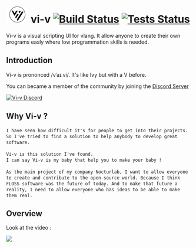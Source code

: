 # ![vi-v-logo][vi-v-logo] vi-v [![Build Status](https://github.com/nocturlab/vi-v/workflows/Build%20Vi-v/badge.svg)](https://github.com/nocturlab/vi-v/actions) [![Tests Status](https://github.com/nocturlab/vi-v/workflows/Test%20Vi-v/badge.svg)](https://github.com/nocturlab/vi-v/actions)
[vi-v-logo]: /design/pictures/vi-v_logo_45x.png "Vi-v logo"
Vi-v is a visual scripting UI for vlang. It allow anyone to create their own programs easly where low programmation skills is needed.


## Introduction

Vi-v is prononced /vˈaɪ.vi/. It's like Ivy but with a V before.

You can became a member of the community by joining the [Discord Server](https://discord.gg/xXpCWV4)

[![Vi-v Discord](https://discordapp.com/api/guilds/708239954140201030/widget.png?style=banner3)](https://discord.gg/xXpCWV4)

## Why Vi-v ?

    I have seen how difficult it's for people to get into their projects.
    So I've tried to find a solution to help anybody to develop great software.
    
    Vi-v is this solution I've found.
    I can say Vi-v is my baby that help you to make your baby !
    
    As the main project of my company Nocturlab, I want to allow everyone to create and contribute to the open-source world. Because I think FLOSS software was the future of today. And to make that future a reality, I need to allow everyone who has ideas to be able to make them real.

## Overview

Look at the video : 

[<img src="https://peertube.nocturlab.fr/static/thumbnails/1d366245-b3ac-4018-b0c0-f75875544580.jpg" width="50%">](https://peertube.nocturlab.fr/videos/embed/1d366245-b3ac-4018-b0c0-f75875544580)

